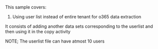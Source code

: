 This sample covers:
 1. Using user list instead of entire tenant for o365 data extraction

It consists of adding another data sets corresponding to the userlist and then using it in the copy activity

NOTE; The userlist file can have atmost 10 users
